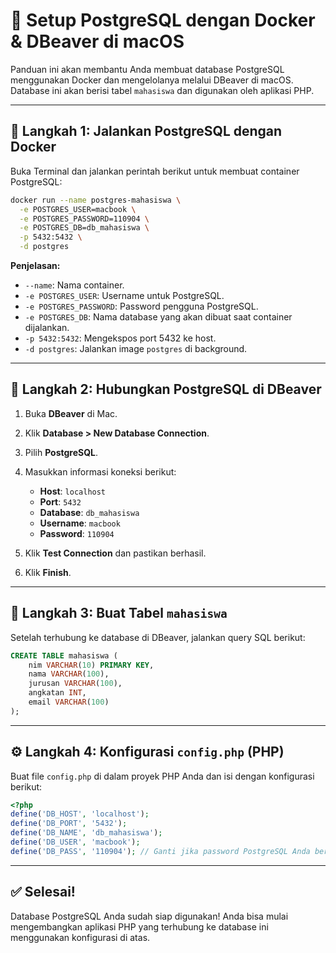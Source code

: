 # 🚀 Setup PostgreSQL dengan Docker & DBeaver di macOS

Panduan ini akan membantu Anda membuat database PostgreSQL menggunakan Docker dan mengelolanya melalui DBeaver di macOS. Database ini akan berisi tabel `mahasiswa` dan digunakan oleh aplikasi PHP.

---

## 🐳 Langkah 1: Jalankan PostgreSQL dengan Docker

Buka Terminal dan jalankan perintah berikut untuk membuat container PostgreSQL:

```bash
docker run --name postgres-mahasiswa \
  -e POSTGRES_USER=macbook \
  -e POSTGRES_PASSWORD=110904 \
  -e POSTGRES_DB=db_mahasiswa \
  -p 5432:5432 \
  -d postgres
```

**Penjelasan:**

* `--name`: Nama container.
* `-e POSTGRES_USER`: Username untuk PostgreSQL.
* `-e POSTGRES_PASSWORD`: Password pengguna PostgreSQL.
* `-e POSTGRES_DB`: Nama database yang akan dibuat saat container dijalankan.
* `-p 5432:5432`: Mengekspos port 5432 ke host.
* `-d postgres`: Jalankan image `postgres` di background.

---

## 🐘 Langkah 2: Hubungkan PostgreSQL di DBeaver

1. Buka **DBeaver** di Mac.
2. Klik **Database > New Database Connection**.
3. Pilih **PostgreSQL**.
4. Masukkan informasi koneksi berikut:

   * **Host**: `localhost`
   * **Port**: `5432`
   * **Database**: `db_mahasiswa`
   * **Username**: `macbook`
   * **Password**: `110904`
5. Klik **Test Connection** dan pastikan berhasil.
6. Klik **Finish**.

---

## 🧱 Langkah 3: Buat Tabel `mahasiswa`

Setelah terhubung ke database di DBeaver, jalankan query SQL berikut:

```sql
CREATE TABLE mahasiswa (
    nim VARCHAR(10) PRIMARY KEY,
    nama VARCHAR(100),
    jurusan VARCHAR(100),
    angkatan INT,
    email VARCHAR(100)
);
```

---

## ⚙️ Langkah 4: Konfigurasi `config.php` (PHP)

Buat file `config.php` di dalam proyek PHP Anda dan isi dengan konfigurasi berikut:

```php
<?php
define('DB_HOST', 'localhost');
define('DB_PORT', '5432');
define('DB_NAME', 'db_mahasiswa');
define('DB_USER', 'macbook');
define('DB_PASS', '110904'); // Ganti jika password PostgreSQL Anda berbeda
```

---

## ✅ Selesai!

Database PostgreSQL Anda sudah siap digunakan! Anda bisa mulai mengembangkan aplikasi PHP yang terhubung ke database ini menggunakan konfigurasi di atas.
